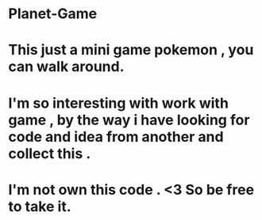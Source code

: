 # Planet-Game
# This just a mini game pokemon , you can walk around.
# I'm so interesting with work with game , by the way i have looking for code and idea from another and collect this .
# I'm not own this code . <3 So be free to take it.
